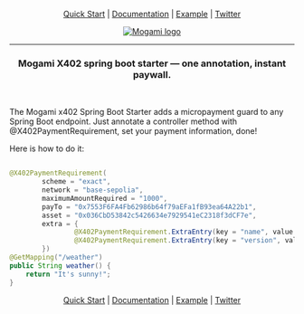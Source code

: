 <p align="center">
    <a href="https://mogami.gitbook.io/mogami/spring-boot-starter/get-started">Quick Start</a> | 
    <a href="https://mogami.gitbook.io/mogami">Documentation</a> | 
    <a href="https://github.com/mogami-tech/x402-examples">Example</a> | 
    <a href="https://x.com/mogami_tech">Twitter</a>
</p>

<p align="center">
    <a href="https://mogami.gitbook.io/mogami/spring-boot-starter/get-started">
        <img    src="https://mogami.tech/images/logo/logo_mogami_vertical_small.png"
                alt="Mogami logo"/>
    </a>
</p>

<hr>

<h3 align="center">Mogami X402 spring boot starter — one annotation, instant paywall.</h2>
<br>

The Mogami x402 Spring Boot Starter adds a micropayment guard to any Spring Boot endpoint. Just annotate a controller
method with @X402PaymentRequirement, set your payment information, done!

Here is how to do it:
```java

@X402PaymentRequirement(
        scheme = "exact",
        network = "base-sepolia",
        maximumAmountRequired = "1000",
        payTo = "0x7553F6FA4Fb62986b64f79aEFa1fB93ea64A22b1",
        asset = "0x036CbD53842c5426634e7929541eC2318f3dCF7e",
        extra = {
                @X402PaymentRequirement.ExtraEntry(key = "name", value = "USDC"),
                @X402PaymentRequirement.ExtraEntry(key = "version", value = "2")
        })
@GetMapping("/weather")
public String weather() {
    return "It's sunny!";
}
```

<p align="center">
    <a href="https://mogami.gitbook.io/mogami/spring-boot-starter/get-started">Quick Start</a> | 
    <a href="https://mogami.gitbook.io/mogami">Documentation</a> | 
    <a href="https://github.com/mogami-tech/x402-examples">Example</a> | 
    <a href="https://x.com/mogami_tech">Twitter</a>
</p>